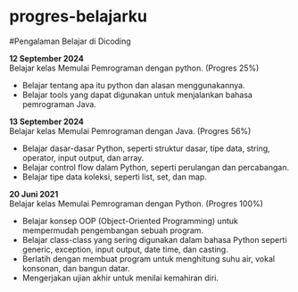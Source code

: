 # progres-belajarku

#Pengalaman Belajar di Dicoding

**12 September 2024**<br>
Belajar kelas Memulai Pemrograman dengan python. (Progres 25%)
* Belajar tentang apa itu python dan alasan menggunakannya.
* Belajar tools yang dapat digunakan untuk menjalankan bahasa pemrograman Java.

**13 September 2024**<br>
Belajar kelas Memulai Pemrograman dengan Java. (Progres 56%)
* Belajar dasar-dasar Python, seperti struktur dasar, tipe data, string, operator, input output, dan array.
* Belajar control flow dalam Python, seperti perulangan dan percabangan.
* Belajar tipe data koleksi, seperti list, set, dan map.

**20 Juni 2021**<br>
Belajar kelas Memulai Pemrograman dengan Python. (Progres 100%)
* Belajar konsep OOP (Object-Oriented Programming) untuk mempermudah pengembangan sebuah program.
* Belajar class-class yang sering digunakan dalam bahasa Python seperti generic, exception, input output, date time, dan casting.
* Berlatih dengan membuat program untuk menghitung suhu air, vokal konsonan, dan bangun datar.
* Mengerjakan ujian akhir untuk menilai kemahiran diri.
